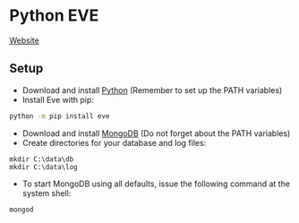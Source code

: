 
# Python EVE
[Website][3]

## Setup
* Download and install [Python][1] (Remember to set up the PATH variables)
* Install Eve with pip:
```bash
python -m pip install eve
```
* Download and install [MongoDB][2] (Do not forget about the PATH variables)
* Create directories for your database and log files:
```
mkdir C:\data\db
mkdir C:\data\log
```
* To start MongoDB using all defaults, issue the following command at the system shell:
```
mongod
```

[1]: https://www.python.org/
[2]: https://www.mongodb.com/
[3]: http://python-eve.org/
